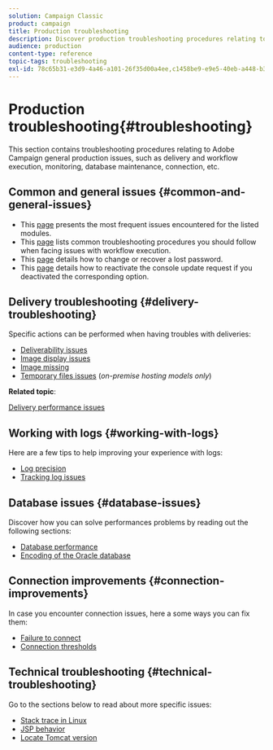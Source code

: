 ```yaml
---
solution: Campaign Classic
product: campaign
title: Production troubleshooting
description: Discover production troubleshooting procedures relating to Adobe Campaign configuration, monitoring, upgrading process, data processing, and database maintenance procedure.
audience: production
content-type: reference
topic-tags: troubleshooting
exl-id: 78c65b31-e3d9-4a46-a101-26f35d00a4ee,c1458be9-e9e5-40eb-a448-b3153eba56d9
---
```

# Production troubleshooting{#troubleshooting}

This section contains troubleshooting procedures relating to Adobe Campaign general production issues, such as delivery and workflow execution, monitoring, database maintenance, connection, etc.

## Common and general issues {#common-and-general-issues}

* This [page](../../production/using/modules-and-frequent-issues.md) presents the most frequent issues encountered for the listed modules.
* This [page](../../production/using/workflow-execution.md) lists common troubleshooting procedures you should follow when facing issues with workflow execution.
* This [page](../../production/using/lost-password.md) details how to change or recover a lost password.
* This [page](../../production/using/console-update.md) details how to reactivate the console update request if you deactivated the corresponding option.

## Delivery troubleshooting {#delivery-troubleshooting}

Specific actions can be performed when having troubles with deliveries:
* [Deliverability issues](../../production/using/performance-and-throughput-issues.md#deliverability_issues)
* [Image display issues](../../production/using/image-display-issues.md)
* [Image missing](../../production/using/images-missing.md)
* [Temporary files issues](../../production/using/temporary-files.md) (*on-premise hosting models only*)

**Related topic**:

[Delivery performance issues](../../delivery/using/delivery-performances.md)

## Working with logs {#working-with-logs}

Here are a few tips to help improving your experience with logs:

* [Log precision](../../production/using/log-precision.md)
* [Tracking log issues](../../production/using/tracking-logs-issues.md)

## Database issues {#database-issues}

Discover how you can solve performances problems by reading out the following sections:

* [Database performance](../../production/using/database-performances.md)
* [Encoding of the Oracle database](../../production/using/encoding-of-the-oracle-database.md)

## Connection improvements {#connection-improvements}

In case you encounter connection issues, here a some ways you can fix them:

* [Failure to connect](../../production/using/failure-to-connect.md)
* [Connection thresholds](../../production/using/connection-thresholds.md)

## Technical troubleshooting {#technical-troubleshooting}

Go to the sections below to read about more specific issues:

* [Stack trace in Linux](../../production/using/stack-trace-in-linux.md)
* [JSP behavior](../../production/using/jsp-behavior.md)
* [Locate Tomcat version](../../production/using/locate-tomcat-version.md)
